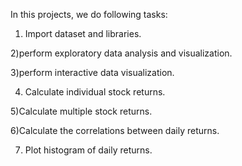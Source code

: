 In this projects, we do following tasks:

1) Import dataset and libraries.

2)perform exploratory data analysis and visualization.

3)perform interactive data visualization.

4) Calculate individual stock returns.
   
5)Calculate multiple stock returns.

6)Calculate the correlations between daily  returns.

7) Plot histogram of daily returns.
